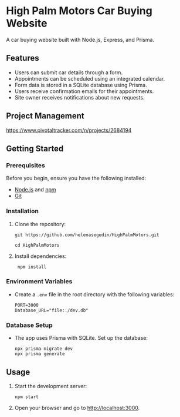 # High Palm Motors Car Buying Website

A car buying website built with Node.js, Express, and Prisma.

## Features

- Users can submit car details through a form.
- Appointments can be scheduled using an integrated calendar.
- Form data is stored in a SQLite database using Prisma.
- Users receive confirmation emails for their appointments.
- Site owner receives notifications about new requests.

## Project Management

https://www.pivotaltracker.com/n/projects/2684194

## Getting Started

### Prerequisites

Before you begin, ensure you have the following installed:

- [Node.js](https://nodejs.org/) and [npm](https://www.npmjs.com/get-npm)
- [Git](https://git-scm.com/)

### Installation

1. Clone the repository:

    ```
    git https://github.com/helenasegedin/HighPalmMotors.git
    ```
   ```
   cd HighPalmMotors
    ```

2. Install dependencies:

   ```
    npm install
    ```

### Environment Variables

- Create a `.env` file in the root directory with the following variables:

    ```
    PORT=3000
    Database_URL="file:./dev.db"
    ```

### Database Setup

- The app uses Prisma with SQLite. Set up the database:

    ```
    npx prisma migrate dev
    npx prisma generate
    ```

## Usage

1. Start the development server:

    ```
    npm start
    ```

2. Open your browser and go to [http://localhost:3000](http://localhost:3000).